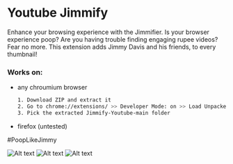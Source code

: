 # Youtube Jimmify

Enhance your browsing experience with the Jimmifier. Is your browser experience poop? Are you having trouble finding engaging rupee videos? Fear no more. This extension adds Jimmy Davis and his friends, to every thumbnail!

### Works on:

* any chroumium browser
  ```sh
  1. Download ZIP and extract it
  2. Go to chrome://extensions/ >> Developer Mode: on >> Load Unpacked
  3. Pick the extracted Jimmify-Youtube-main folder
  ```
* firefox (untested)

#PoopLikeJimmy

![Alt text](https://cdn.discordapp.com/attachments/1078117017107832882/1114555465259565056/jimmydavisfamilyphoto.png?raw=true) 
![Alt text](https://cdn.discordapp.com/attachments/1074893906279403623/1126471149639958528/1.jpg?raw=true)
![Alt text](https://cdn.discordapp.com/attachments/1074893906279403623/1126471149933572137/2.jpg?raw=true) 
